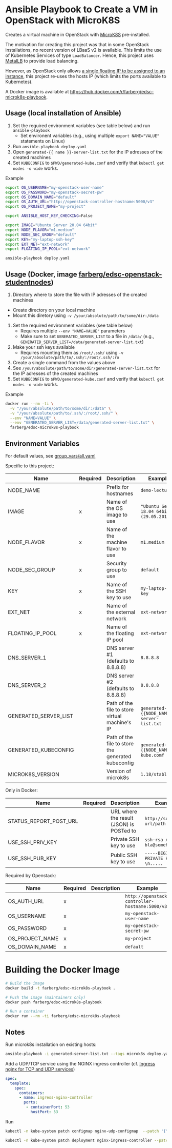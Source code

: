 # Ansible Playbook to Create a VM in OpenStack with MicroK8S

Creates a virtual machine in OpenStack with [MicroK8S](https://microk8s.io/) pre-installed.

The motivation for creating this project was that in some OpenStack installations, no recent version of LBaaS v2 is available. This limits the use of Kubernetes Services of type `LoadBalancer`. Hence, this project uses [MetalLB](https://metallb.universe.tf/) to provide load balancing.

However, as OpenStack only allows [a single floating IP to be assigned to an instance](https://ask.openstack.org/en/question/11901/how-to-configure-multiple-floating-ip-for-one-instance/), this project re-uses the hosts IP (which limits the ports available to Kubernetes).

A Docker image is available at <https://hub.docker.com/r/farberg/edsc-microk8s-playbook>. 

## Usage (local installation of Ansible)

1. Set the required environment variables (see table below) and run `ansible-playbook`
   - Set environent variables (e.g., using multiple `export NAME="VALUE"` statements on Linux)
1. Run `ansible-playbook deploy.yaml`
1. Open `generated-{{ name }}-server-list.txt` for the IP adresses of the created machines
1. Set `KUBECONFIG` to `$PWD/generated-kube.conf` and verify that `kubectl get nodes -o wide` works.

Example

```bash 
export OS_USERNAME="my-openstack-user-name"
export OS_PASSWORD="my-openstack-secret-pw"
export OS_DOMAIN_NAME="default"
export OS_AUTH_URL="http://openstack-controller-hostname:5000/v3"
export OS_PROJECT_NAME="my-project"

export ANSIBLE_HOST_KEY_CHECKING=False 

export IMAGE="Ubuntu Server 20.04 64bit"
export NODE_FLAVOR="m1.medium"
export NODE_SEC_GROUP="default"
export KEY="my-laptop-ssh-key"
export EXT_NET="ext-network"
export FLOATING_IP_POOL="ext-network"

ansible-playbook deploy.yaml
```

## Usage (Docker, image [farberg/edsc-openstack-studentnodes](https://hub.docker.com/repository/docker/farberg/edsc-microk8s-playbook))

1. Directory where to store the file with IP adresses of the created machines
  - Create directory on your local machine
  - Mount this diretory using `-v /your/absolute/path/to/some/dir:/data`
1. Set the required environment variables (see table below)
   - Requires multiple `--env "NAME=VALUE"` parameters
   - Make sure to set `GENERATED_SERVER_LIST` to a file in `/data/` (e.g., `GENERATED_SERVER_LIST=/data/generated-server-list.txt`)
1. Make your ssh keys available
   - Requires mounting them as `/root/.ssh/` using `-v /your/absolute/path/to/.ssh/:/root/.ssh/:ro`
1. Create a single command from the values above
1. See `/your/absolute/path/to/some/dir/generated-server-list.txt` for the IP adresses of the created machines
2. Set `KUBECONFIG` to `$PWD/generated-kube.conf` and verify that `kubectl get nodes -o wide` works.

Example

```bash
docker run --rm -ti \
  -v "/your/absolute/path/to/some/dir:/data" \
  -v "/your/absolute/path/to/.ssh/:/root/.ssh/" \
  --env "NAME=VALUE" \
  --env "GENERATED_SERVER_LIST=/data/generated-server-list.txt" \
  farberg/edsc-microk8s-playbook
```

## Environment Variables

For default values, see [group_vars/all.yaml](group_vars/all.yaml)

Specific to this project:

| Name                  | Required | Description                                        | Example                                    |
| --------------------- | -------- | -------------------------------------------------- | ------------------------------------------ |
| NODE_NAME             |          | Prefix for hostnames                               | `demo-lecture`                             |
| IMAGE                 | x        | Name of the OS image to use                        | `"Ubuntu Server 18.04 64bit (29.05.2018)"` |
| NODE_FLAVOR           | x        | Name of the machine flavor to use                  | `m1.medium`                                |
| NODE_SEC_GROUP        | x        | Security group to use                              | `default`                                  |
| KEY                   | x        | Name of the SSH key to use                         | `my-laptop-ssh-key`                        |
| EXT_NET               | x        | Name of the external network                       | `ext-network`                              |
| FLOATING_IP_POOL      | x        | Name of the floating IP pool                       | `ext-network`                              |
| DNS_SERVER_1          |          | DNS server #1 (defaults to 8.8.8.8)                | `8.8.8.8`                                  |
| DNS_SERVER_2          |          | DNS server #2 (defaults to 8.8.8.8)                | `8.8.8.8`                                  |
| GENERATED_SERVER_LIST |          | Path of the file to store virtual machine's IP     | `generated-{{NODE_NAME}}-server-list.txt`  |
| GENERATED_KUBECONFIG  |          | Path of the file to store the generated kubeconfig | `generated-{{NODE_NAME}}-kube.comf`        |
| MICROK8S_VERSION      |          | Version of microk8s                                | `1.18/stable`                              |

Only in Docker:

| Name                   | Required | Description                              | Example                                  |
| ---------------------- | -------- | ---------------------------------------- | ---------------------------------------- |
| STATUS_REPORT_POST_URL |          | URL where the result (JSON) is POSTed to | `http://some-url/path`                   |
| USE_SSH_PRIV_KEY       |          | Private SSH key to use                   | `ssh-rsa AAA...AB bla@somehost.com`      |
| USE_SSH_PUB_KEY        |          | Public SSH key to use                    | `-----BEGIN RSA PRIVATE KEY-----\n.....` |

Required by Openstack:

| Name            | Required | Description | Example                                        |
| --------------- | -------- | ----------- | ---------------------------------------------- |
| OS_AUTH_URL     | x        |             | `http://openstack-controller-hostname:5000/v3` |
| OS_USERNAME     | x        |             | `my-openstack-user-name`                       |
| OS_PASSWORD     | x        |             | `my-openstack-secret-pw`                       |
| OS_PROJECT_NAME | x        |             | `my-project`                                   |
| OS_DOMAIN_NAME  | x        |             | `default`                                      |


# Building the Docker Image

```bash
# Build the image
docker build -t farberg/edsc-microk8s-playbook .

# Push the image (maintainers only)
docker push farberg/edsc-microk8s-playbook

# Run a container
docker run --rm -ti farberg/edsc-microk8s-playbook
```

## Notes

Run microk8s installation on existing hosts:

```bash
ansible-playbook -i generated-server-list.txt --tags microk8s deploy.yaml
```

Add a UDP/TCP service using the NGINX ingress controller (cf. [Ingress nginx for TCP and UDP services](https://minikube.sigs.k8s.io/docs/tutorials/nginx_tcp_udp_ingress/))

```yaml
spec:
  template:
    spec:
      containers:
      - name: ingress-nginx-controller
        ports:
         - containerPort: 53
           hostPort: 53
```

Run 
```bash
kubectl -n kube-system patch configmap nginx-udp-configmap  --patch '{"data":{"53":"default/my-service:53"}}'

kubectl -n kube-system patch deployment nginx-ingress-controller --patch "$(cat ingress-nginx-controller-patch.yaml)"
```